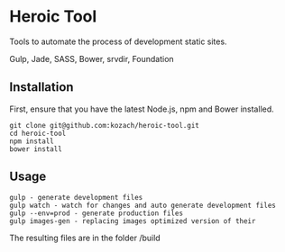 # Heroic Tool
Tools to automate the process of development static sites.

Gulp, Jade, SASS, Bower, srvdir, Foundation

## Installation
First, ensure that you have the latest Node.js, npm and Bower installed.

```
git clone git@github.com:kozach/heroic-tool.git
cd heroic-tool
npm install
bower install
```
## Usage

```
gulp - generate development files
gulp watch - watch for changes and auto generate development files
gulp --env=prod - generate production files
gulp images-gen - replacing images optimized version of their
```
The resulting files are in the folder /build